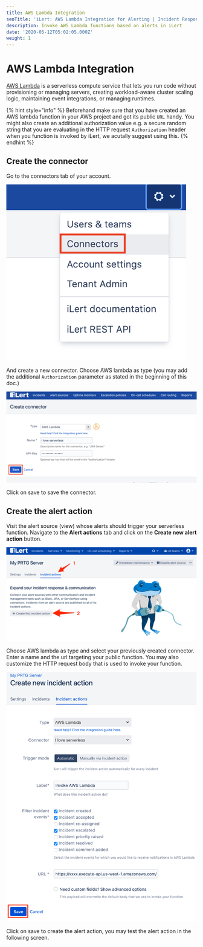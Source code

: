 ```yaml
---
title: AWS Lambda Integration
seoTitle: 'iLert: AWS Lambda Integration for Alerting | Incident Response | Uptime'
description: Invoke AWS Lambda functions based on alerts in iLert
date: '2020-05-12T05:02:05.000Z'
weight: 1
---
```


# AWS Lambda Integration

[AWS Lambda](https://aws.amazon.com/lambda/) is a serverless compute service that lets you run code without provisioning or managing servers, creating workload-aware cluster scaling logic, maintaining event integrations, or managing runtimes.

{% hint style="info" %}
Beforehand make sure that you have created an AWS lambda function in your AWS project and got its public `URL` handy. You might also create an additional authorization value e.g. a secure random string that you are evaluating in the HTTP request `Authorization` header when you function is invoked by iLert, we acutally suggest using this.
{% endhint %}

## Create the connector <a id="connector"></a>

Go to the connectors tab of your account.

![](../.gitbook/assets/s1%20%282%29.png)

And create a new connector. Choose AWS lambda as type \(you may add the additional `Authorization` parameter as stated in the beginning of this doc.\)

![](../.gitbook/assets/s2.png)

Click on save to save the connector.

## Create the alert action <a id="connection"></a>

Visit the alert source \(view\) whose alerts should trigger your serverless function. Navigate to the **Alert actions** tab and click on the **Create new alert action** button.

![](../.gitbook/assets/new_incident_action%20%281%29.png)

Choose AWS lambda as type and select your previously created connector. Enter a name and the url targeting your public function. You may also customize the HTTP request body that is used to invoke your function.

![](../.gitbook/assets/ilert%20%2857%29.png)

Click on save to create the alert action, you may test the alert action in the following screen.

